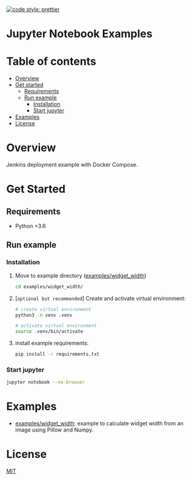 [![code style: prettier](https://img.shields.io/badge/code_style-prettier-ff69b4.svg?style=flat-square)](https://github.com/prettier/prettier)

# Jupyter Notebook Examples

# Table of contents

* [Overview](#overview)
* [Get started](#get-started)
  * [Requirements](#requirements)
  * [Run example](#run-example)
    * [Installation](#installation)
    * [Start jupyter](#start-jupyter)
* [Examples](#examples)
* [License](#license)

# Overview

Jenkins deployment example with Docker Compose.

# Get Started

## Requirements

- Python +3.6

## Run example

### Installation

1. Move to example directory ([examples/widget_width](examples/widget_width))

    ```bash
    cd examples/widget_width/
    ```

2. [`optional but recommended`] Create and activate virtual environment:

    ```bash
    # create virtual environment
    python3 -m venv .venv

    # activate virtual environment
    source .venv/bin/activate
    ```

3. install example requirements:

    ```bash
    pip install -r requirements.txt
    ```

### Start jupyter

```bash
jupyter notebook --no-browser
```

# Examples

- [examples/widget_width](examples/widget_width): example to calculate widget width from an image using Pillow and Numpy.

# License

[MIT](./LICENSE)
